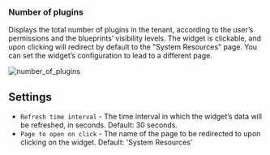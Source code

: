 ### Number of plugins
Displays the total number of plugins in the tenant, according to the user’s permissions and the blueprints’ visibility levels. 
The widget is clickable, and upon clicking will redirect by default to the "System Resources" page. You can set the widget’s configuration to lead to a different page. 

![number_of_plugins](https://docs.cloudify.co/5.1/images/ui/widgets/num_of_plugins.png)


## Settings

* `Refresh time interval` - The time interval in which the widget’s data will be refreshed, in seconds. Default: 30 seconds.
* `Page to open on click` - The name of the page to be redirected to upon clicking on the widget. Default: 'System Resources'
